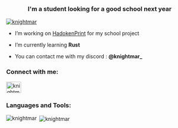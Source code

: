 <h3 align="center">I'm a student looking for a good school next year</h3>

<p align="left"> <a href="https://github.com/ryo-ma/github-profile-trophy"><img src="https://github-profile-trophy.vercel.app/?username=knightmar" alt="knightmar" /></a> </p>

- I’m working on [HadokenPrint](https://github.com/knightmar/HadokenPrint) for my school project

- I’m currently learning **Rust**

- You can contact me with my discord : **@knightmar_**

<h3 align="left">Connect with me:</h3>
<p align="left">
<a href="https://discord.gg/knightmar_" target="blank"><img align="center" src="https://raw.githubusercontent.com/rahuldkjain/github-profile-readme-generator/master/src/images/icons/Social/discord.svg" alt="knightmar_" height="30" width="40" /></a>
</p>

<h3 align="left">Languages and Tools:</h3>
<a src="https://go-skill-icons.vercel.app/api/icons?i=rust,java,cpp,arduino)"></a>

<p><img align="left" src="https://github-readme-stats.vercel.app/api/top-langs?username=knightmar&show_icons=true&locale=en&layout=compact" alt="knightmar" /></p>

<p>&nbsp;<img align="center" src="https://github-readme-stats.vercel.app/api?username=knightmar&show_icons=true&locale=en" alt="knightmar" /></p>
